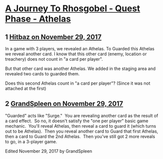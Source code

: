 # [A Journey To Rhosgobel - Quest Phase - Athelas](https://community.fantasyflightgames.com/topic/264205-a-journey-to-rhosgobel-quest-phase-athelas/)

## 1 [Hitbaz on November 29, 2017](https://community.fantasyflightgames.com/topic/264205-a-journey-to-rhosgobel-quest-phase-athelas/?do=findComment&comment=3101787)

In a game with 3 players, we revealed an Athelas. To Guarded this Athelas we reveal another card. I know that this other card (enemy, location or treachery) does not count in "a card per player".

But that other card was another Athelas. We added in the staging area and revealed two cards to guarded them.

Does this second Athelas count in "a card per player"? (Since it was not attached at the first)

## 2 [GrandSpleen on November 29, 2017](https://community.fantasyflightgames.com/topic/264205-a-journey-to-rhosgobel-quest-phase-athelas/?do=findComment&comment=3101827)

"Guarded" acts like "Surge."  You are revealing another card as the result of a card effect.  So no, it doesn't satisfy the "one per player" basic game mechanic.  You'll reveal Athelas, then reveal a card to guard it (which turns out to be Athelas).  Then you reveal another card to Guard that first Athelas, then a card to Guard the 2nd Athelas.  Then you've still got 2 more reveals to go, in a 3-player game.

Edited November 29, 2017 by GrandSpleen

